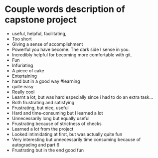 # Couple words description of capstone project
* useful, helpful, facilitating, 
* Too short
* Giving a sense of accomplishment
* Powerful you have become. The dark side I sense in you.
* Incredibly helpful for becoming more comfortable with git.
* Fun
* Infuriating
* A piece of cake
* Entertaining
* hard but in a good way #learning
* quite easy
* Really cool
* Learnt a lot, but was hard especially since i had to do an extra task... 
* Both frustrating and satisfying
* Frustrating, but nice, useful 
* Hard and time-consuming but I learned a lot
* Unnecessarily long but equally useful
* Frustrating because of strictness of checks
* Learned a lot from the project
* Looked intimidating at first, but was actually quite fun
* Very interesting but unnecessarily time consuming because of autograding and part 6
* Frustrating but in the end good fun

